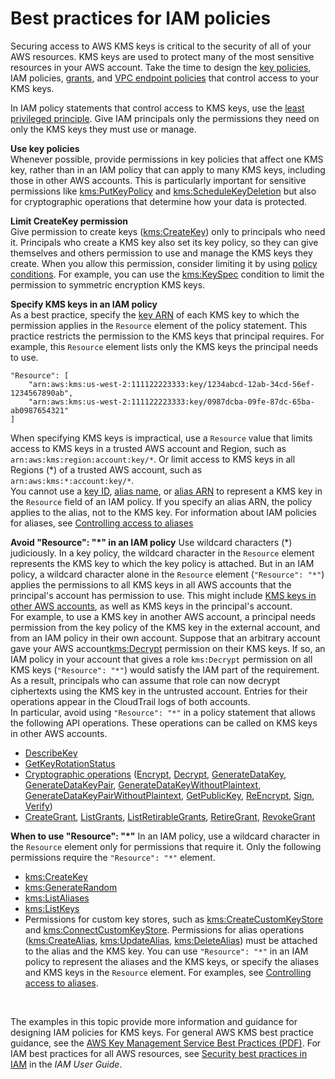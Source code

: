 # Best practices for IAM policies<a name="iam-policies-best-practices"></a>

Securing access to AWS KMS keys is critical to the security of all of your AWS resources\. KMS keys are used to protect many of the most sensitive resources in your AWS account\. Take the time to design the [key policies](key-policies.md), IAM policies, [grants](grants.md), and [VPC endpoint policies](kms-vpc-endpoint.md#vpce-policy) that control access to your KMS keys\.

In IAM policy statements that control access to KMS keys, use the [least privileged principle](https://docs.aws.amazon.com/IAM/latest/UserGuide/best-practices.html#grant-least-privilege)\. Give IAM principals only the permissions they need on only the KMS keys they must use or manage\.

**Use key policies**  
Whenever possible, provide permissions in key policies that affect one KMS key, rather than in an IAM policy that can apply to many KMS keys, including those in other AWS accounts\. This is particularly important for sensitive permissions like [kms:PutKeyPolicy](https://docs.aws.amazon.com/kms/latest/APIReference/API_PutKeyPolicy.html) and [kms:ScheduleKeyDeletion](https://docs.aws.amazon.com/kms/latest/APIReference/API_ScheduleKeyDeletion.html) but also for cryptographic operations that determine how your data is protected\.

**Limit CreateKey permission**  
Give permission to create keys \([kms:CreateKey](https://docs.aws.amazon.com/kms/latest/APIReference/API_CreateKey.html)\) only to principals who need it\. Principals who create a KMS key also set its key policy, so they can give themselves and others permission to use and manage the KMS keys they create\. When you allow this permission, consider limiting it by using [policy conditions](policy-conditions.md)\. For example, you can use the [kms:KeySpec](policy-conditions.md#conditions-kms-key-spec) condition to limit the permission to symmetric encryption KMS keys\.

**Specify KMS keys in an IAM policy**  
As a best practice, specify the [key ARN](concepts.md#key-id-key-ARN) of each KMS key to which the permission applies in the `Resource` element of the policy statement\. This practice restricts the permission to the KMS keys that principal requires\. For example, this `Resource` element lists only the KMS keys the principal needs to use\.  

```
"Resource": [
    "arn:aws:kms:us-west-2:111122223333:key/1234abcd-12ab-34cd-56ef-1234567890ab",
    "arn:aws:kms:us-west-2:111122223333:key/0987dcba-09fe-87dc-65ba-ab0987654321"
]
```
When specifying KMS keys is impractical, use a `Resource` value that limits access to KMS keys in a trusted AWS account and Region, such as `arn:aws:kms:region:account:key/*`\. Or limit access to KMS keys in all Regions \(\*\) of a trusted AWS account, such as `arn:aws:kms:*:account:key/*`\.  
You cannot use a [key ID](concepts.md#key-id-key-id), [alias name](concepts.md#key-id-alias-name), or [alias ARN](concepts.md#key-id-alias-ARN) to represent a KMS key in the `Resource` field of an IAM policy\. If you specify an alias ARN, the policy applies to the alias, not to the KMS key\. For information about IAM policies for aliases, see [Controlling access to aliases](alias-access.md)

**Avoid "Resource": "\*" in an IAM policy**  <a name="avoid-resource-star"></a>
Use wildcard characters \(\*\) judiciously\. In a key policy, the wildcard character in the `Resource` element represents the KMS key to which the key policy is attached\. But in an IAM policy, a wildcard character alone in the `Resource` element \(`"Resource": "*"`\) applies the permissions to all KMS keys in all AWS accounts that the principal's account has permission to use\. This might include [KMS keys in other AWS accounts](key-policy-modifying-external-accounts.md), as well as KMS keys in the principal's account\.  
For example, to use a KMS key in another AWS account, a principal needs permission from the key policy of the KMS key in the external account, and from an IAM policy in their own account\. Suppose that an arbitrary account gave your AWS account[kms:Decrypt](https://docs.aws.amazon.com/kms/latest/APIReference/API_Decrypt.html) permission on their KMS keys\. If so, an IAM policy in your account that gives a role `kms:Decrypt` permission on all KMS keys \(`"Resource": "*"`\) would satisfy the IAM part of the requirement\. As a result, principals who can assume that role can now decrypt ciphertexts using the KMS key in the untrusted account\. Entries for their operations appear in the CloudTrail logs of both accounts\.  
In particular, avoid using `"Resource": "*"` in a policy statement that allows the following API operations\. These operations can be called on KMS keys in other AWS accounts\.  
+ [DescribeKey](https://docs.aws.amazon.com/kms/latest/APIReference/API_DescribeKey.html)
+ [GetKeyRotationStatus](https://docs.aws.amazon.com/kms/latest/APIReference/API_GetKeyRotationStatus.html)
+ [Cryptographic operations](concepts.md#cryptographic-operations) \([Encrypt](https://docs.aws.amazon.com/kms/latest/APIReference/API_Encrypt.html), [Decrypt](https://docs.aws.amazon.com/kms/latest/APIReference/API_Decrypt.html), [GenerateDataKey](https://docs.aws.amazon.com/kms/latest/APIReference/API_GenerateDataKey.html), [GenerateDataKeyPair](https://docs.aws.amazon.com/kms/latest/APIReference/API_GenerateDataKeyPair.html), [GenerateDataKeyWithoutPlaintext](https://docs.aws.amazon.com/kms/latest/APIReference/API_GenerateDataKeyWithoutPlaintext.html), [GenerateDataKeyPairWithoutPlaintext](https://docs.aws.amazon.com/kms/latest/APIReference/API_GenerateDataKeyPairWithoutPlaintext.html), [GetPublicKey](https://docs.aws.amazon.com/kms/latest/APIReference/API_GetPublicKey.html), [ReEncrypt](https://docs.aws.amazon.com/kms/latest/APIReference/API_ReEncrypt.html), [Sign](https://docs.aws.amazon.com/kms/latest/APIReference/API_Sign.html), [Verify](https://docs.aws.amazon.com/kms/latest/APIReference/API_Verify.html)\)
+ [CreateGrant](https://docs.aws.amazon.com/kms/latest/APIReference/API_CreateGrant.html), [ListGrants](https://docs.aws.amazon.com/kms/latest/APIReference/API_ListGrants.html), [ListRetirableGrants](https://docs.aws.amazon.com/kms/latest/APIReference/API_ListRetirableGrants.html), [RetireGrant](https://docs.aws.amazon.com/kms/latest/APIReference/API_RetireGrant.html), [RevokeGrant](https://docs.aws.amazon.com/kms/latest/APIReference/API_RevokeGrant.html)

**When to use "Resource": "\*"**  <a name="require-resource-star"></a>
In an IAM policy, use a wildcard character in the `Resource` element only for permissions that require it\. Only the following permissions require the `"Resource": "*"` element\.  
+ [kms:CreateKey](https://docs.aws.amazon.com/kms/latest/APIReference/API_CreateKey.html)
+ [kms:GenerateRandom](https://docs.aws.amazon.com/kms/latest/APIReference/API_GenerateRandom.html)
+ [kms:ListAliases](https://docs.aws.amazon.com/kms/latest/APIReference/API_ListAliases.html)
+ [kms:ListKeys](https://docs.aws.amazon.com/kms/latest/APIReference/API_ListKeys.html)
+ Permissions for custom key stores, such as [kms:CreateCustomKeyStore](https://docs.aws.amazon.com/kms/latest/APIReference/API_CreateCustomKeyStore.html) and [kms:ConnectCustomKeyStore](https://docs.aws.amazon.com/kms/latest/APIReference/API_ConnectCustomKeyStore.html)\.
Permissions for alias operations \([kms:CreateAlias](https://docs.aws.amazon.com/kms/latest/APIReference/API_CreateAlias.html), [kms:UpdateAlias](https://docs.aws.amazon.com/kms/latest/APIReference/API_UpdateAlias.html), [kms:DeleteAlias](https://docs.aws.amazon.com/kms/latest/APIReference/API_DeleteAlias.html)\) must be attached to the alias and the KMS key\. You can use `"Resource": "*"` in an IAM policy to represent the aliases and the KMS keys, or specify the aliases and KMS keys in the `Resource` element\. For examples, see [Controlling access to aliases](alias-access.md)\.

 

The examples in this topic provide more information and guidance for designing IAM policies for KMS keys\. For general AWS KMS best practice guidance, see the [AWS Key Management Service Best Practices \(PDF\)](https://d1.awsstatic.com/whitepapers/aws-kms-best-practices.pdf)\. For IAM best practices for all AWS resources, see [Security best practices in IAM](https://docs.aws.amazon.com/IAM/latest/UserGuide/best-practices.html) in the *IAM User Guide*\.